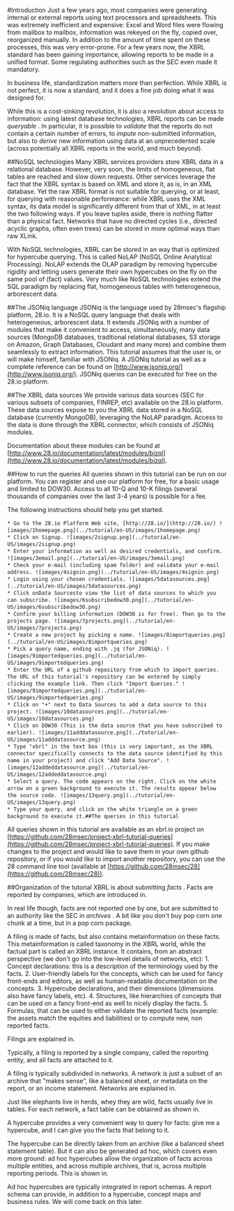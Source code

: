 #Introduction
Just a few years ago, most companies were generating internal or external reports using text processors and spreadsheets. This was extremely inefficient and expensive: Excel and Word files were flowing from mailbox to mailbox, information was rekeyed on the fly, copied over, reorganized manually. In addition to the amount of time spent on these processes, this was very error-prone. For a few years now, the XBRL standard has been gaining importance, allowing reports to be made in a unified format. Some regulating authorities such as the SEC even made it mandatory.

In business life, standardization matters more than perfection. While XBRL is not perfect, it is now a standard, and it does a fine job doing what it was designed for.

While this is a cost-sinking revolution, it is also a revolution about access to information: using latest database technologies, XBRL reports can be made *queryable* . In particular, it is possible to *validate* that the reports do not contain a certain number of errors, to *impute* non-submitted information, but also to *derive* new information using data at an unprecedented scale (across potentially all XBRL reports in the world, and much beyond).

##NoSQL technologies
Many XBRL services providers store XBRL data in a relational database. However, very soon, the limits of homogeneous, flat tables are reached and slow down requests. Other services leverage the fact that the XBRL syntax is based on XML and store it, as is, in an XML database. Yet the raw XBRL format is not suitable for querying, or at least, for querying with reasonable performance: while XBRL uses the XML syntax, its data model is significantly different from that of XML, in at least the two following ways. If you leave tuples aside, there is nothing flatter than a physical fact. Networks that have no directed cycles (i.e., directed acyclic graphs, often even trees) can be stored in more optimal ways than raw XLink.

With NoSQL technologies, XBRL can be stored in an way that is optimized for hypercube querying. This is called NoLAP (NoSQL Online Analytical Processing). NoLAP extends the OLAP paradigm by removing hypercube rigidity and letting users generate their own hypercubes on the fly on the same pool of (fact) values. Very much like NoSQL technologies extend the SQL paradigm by replacing flat, homogeneous tables with heterogeneous, arborescent data.

##The JSONiq language
JSONiq is the language used by 28msec's flagship platform, 28.io. It is a NoSQL query language that deals with heterogeneous, arborescent data. It extends JSONiq with a number of modules that make it convenient to access, simultaneously, many data sources (MongoDB databases, traditional relational databases, S3 storage on Amazon, Graph Databases, Cloudant and many more) and combine them seamlessly to extract information. This tutorial assumes that the user is, or will make himself, familiar with JSONiq. A JSONiq tutorial as well as a complete reference can be found on [http://www.jsoniq.org/](http://www.jsoniq.org/). JSONiq queries can be executed for free on the 28.io platform.

##The XBRL data sources
We provide various data sources (SEC for various subsets of companies, FINREP, etc) available on the 28.io platform. These data sources expose to you the XBRL data stored in a NoSQL database (currently MongoDB), leveraging the NoLAP paradigm. Access to the data is done through the XBRL connector, which consists of JSONiq modules.

Documentation about these modules can be found at [http://www.28.io/documentation/latest/modules/bizql](http://www.28.io/documentation/latest/modules/bizql).

##How to run the queries
All queries shown in this tutorial can be run on our platform. You can register and use our platform for free, for a basic usage and limited to DOW30. Access to all 10-Q and 10-K filings (several thousands of companies over the last 3-4 years) is possible for a fee.

The following instructions should help you get started.


    * Go to the 28.io Platform Web site, [http://28.io/](http://28.io/) ![images/1homepage.png](../tutorial/en-US/images/1homepage.png)
    * Click on Signup. ![images/2signup.png](../tutorial/en-US/images/2signup.png)
    * Enter your information as well as desired credentials, and confirm. ![images/3email.png](../tutorial/en-US/images/3email.png)
    * Check your e-mail (including spam folder) and validate your e-mail address. ![images/4signin.png](../tutorial/en-US/images/4signin.png)
    * Login using your chosen credentials. ![images/5datasources.png](../tutorial/en-US/images/5datasources.png)
    * Click onData Sourcesto view the list of data sources to which you can subscribe. ![images/6subscribedow30.png](../tutorial/en-US/images/6subscribedow30.png)
    * Confirm your billing information (DOW30 is for free). Then go to the projects page. ![images/7projects.png](../tutorial/en-US/images/7projects.png)
    * Create a new project by picking a name. ![images/8importqueries.png](../tutorial/en-US/images/8importqueries.png)
    * Pick a query name, ending with .jq (for JSONiq). ![images/9importedqueries.png](../tutorial/en-US/images/9importedqueries.png)
    * Enter the URL of a github repository from which to import queries. The URL of this tutorial's repository can be entered by simply clicking the example link. Then click "Import Queries." ![images/9importedqueries.png](../tutorial/en-US/images/9importedqueries.png)
    * Click on "+" next to Data Sources to add a data source to this project. ![images/10datasources.png](../tutorial/en-US/images/10datasources.png)
    * Click on DOW30 (This is the data source that you have subscribed to earlier). ![images/11adddatasource.png](../tutorial/en-US/images/11adddatasource.png)
    * Type "xbrl" in the text box (this is very important, as the XBRL connector specifically connects to the data source identified by this name in your project) and click "Add Data Source". ![images/12addeddatasource.png](../tutorial/en-US/images/12addeddatasource.png)
    * Select a query. The code appears on the right. Click on the white arrow on a green background to execute it. The results appear below the source code. ![images/13query.png](../tutorial/en-US/images/13query.png)
    * Type your query, and click on the white triangle on a green background to execute it.##The queries in this tutorial
All queries shown in this tutorial are available as an xbrl.io project on [https://github.com/28msec/project-xbrl-tutorial-queries](https://github.com/28msec/project-xbrl-tutorial-queries). If you make changes to the project and would like to save them in your own github repository, or if you would like to import another repository, you can use the 28 command line tool (available at [https://github.com/28msec/28](https://github.com/28msec/28)).

##Organization of the tutorial
XBRL is about submitting *facts* . Facts are reported by companies, which are introduced in.

In real life though, facts are not reported one by one, but are submitted to an authority like the SEC in *archives* . A bit like you don't buy pop corn one chunk at a time, but in a pop corn package.

A filing is made of facts, but also contains metainformation on these facts. This metainformation is called taxonomy in the XBRL world, while the factual part is called an XBRL instance. It contains, from an abstract perspective (we don't go into the low-level details of networks, etc):
    1. Concept declarations: this is a description of the terminology used by the facts.
    2. User-friendly labels for the concepts, which can be used for fancy front-ends and editors, as well as human-readable documentation on the concepts.
    3. Hypercube declarations, and their dimensions (dimensions also have fancy labels, etc).
    4. Structures, like hierarchies of concepts that can be used on a fancy front-end as well to nicely display the facts.
    5. Formulas, that can be used to either validate the reported facts (example: the assets match the equities and liabilities) or to compute new, non reported facts.

Filings are explained in.

Typically, a filing is reported by a single company, called the reporting entity, and all facts are attached to it.

A filing is typically subdivided in networks. A network is just a subset of an archive that "makes sense", like a balanced sheet, or metadata on the report, or an income statement. Networks are explained in.

Just like elephants live in herds, whey they are wild, facts usually live in tables. For each network, a fact table can be obtained as shown in.

A hypercube provides a very convenient way to query for facts: give me a hypercube, and I can give you the facts that belong to it.

The hypercube can be directly taken from an archive (like a balanced sheet statement table). But it can also be generated ad hoc, which covers even more ground: ad hoc hypercubes allow the organization of facts across multiple entities, and across multiple archives, that is, across multiple reporting periods. This is shown in.

Ad hoc hypercubes are typically integrated in report schemas. A report schema can provide, in addition to a hypercube, concept maps and business rules. We will come back on this later.

